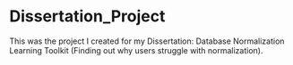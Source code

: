 # Dissertation_Project
This was the project I created for my Dissertation: Database Normalization Learning Toolkit (Finding out why users struggle with normalization).
